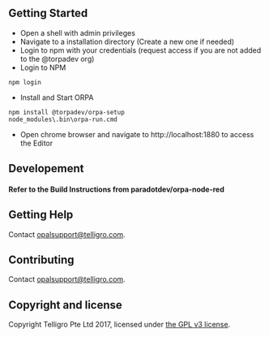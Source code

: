 ## Getting Started
- Open a shell with admin privileges
- Navigate to a installation directory (Create a new one if needed)
- Login to npm with your credentials (request access if you are not added to the @torpadev org)
- Login to NPM

```
npm login
```
- Install and Start ORPA
```
npm install @torpadev/orpa-setup
node_modules\.bin\orpa-run.cmd
```
- Open chrome browser and navigate to http://localhost:1880 to access the Editor

## Developement

#### Refer to the Build Instructions from paradotdev/orpa-node-red

## Getting Help

Contact opalsupport@telligro.com.

## Contributing

Contact opalsupport@telligro.com.

## Copyright and license

Copyright Telligro Pte Ltd 2017, licensed under [the GPL v3 license](LICENSE).  